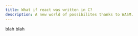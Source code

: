 ```yaml
---
title: What if react was written in C?
description: A new world of possibilites thanks to WASM.
---
```


blah blah